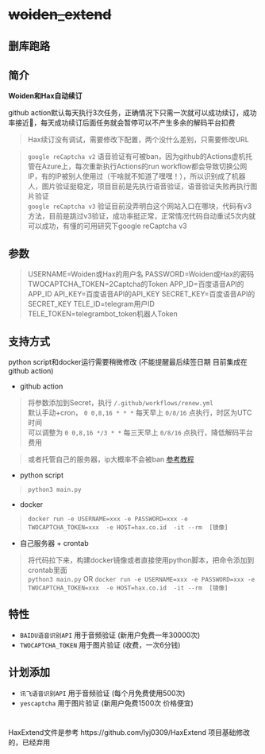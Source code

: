 
# ~~woiden_extend~~

## 删库跑路

## 简介

**Woiden和Hax自动续订**

github action默认每天执行3次任务，正确情况下只需一次就可以成功续订，成功率接近💯，每天成功续订后面任务就会暂停可以不产生多余的解码平台扣费

> Hax续订没有调试，需要修改下配置，两个没什么差别，只需要修改URL

> `google reCaptcha v2` 语音验证有可被ban，因为github的Actions虚机托管在Azure上，每次重新执行Actions的run workflow都会导致切换公网IP，有的IP被别人使用过（干啥就不知道了嘿嘿！），所以识别成了机器人，图片验证挺稳定，项目目前是先执行语音验证，语音验证失败再执行图片验证<br/>
> `google reCaptcha v3` 验证目前没弄明白这个网站入口在哪块，代码有v3方法，目前是跳过v3验证，成功率挺正常，正常情况代码自动重试5次内就可以成功，有懂的可用研究下google reCaptcha v3


## 参数
> USERNAME=Woiden或Hax的用户名
> PASSWORD=Woiden或Hax的密码
> TWOCAPTCHA_TOKEN=2Captcha的Token
> APP_ID=百度语音API的APP_ID
> API_KEY=百度语音API的API_KEY
> SECRET_KEY=百度语音API的SECRET_KEY
> TELE_ID=telegram用户ID
> TELE_TOKEN=telegrambot_token机器人Token

## 支持方式
python script和docker运行需要稍微修改 (不能提醒最后续签日期 目前集成在github action)

- github action

> 将参数添加到Secret，执行 `/.github/workflows/renew.yml` <br/>
> 默认手动+cron， `0 0,8,16 * * *` 每天早上 `0/8/16` 点执行，时区为UTC时间 <br/>
> 可以调整为 `0 0,8,16 */3 * *` 每三天早上 `0/8/16` 点执行，降低解码平台费用 <br/>

> 或者托管自己的服务器，ip大概率不会被ban  [参考教程](https://docs.github.com/cn/actions/hosting-your-own-runners/about-self-hosted-runners)
- python script

> `python3 main.py`
- docker

> `docker run -e USERNAME=xxx -e PASSWORD=xxx -e TWOCAPTCHA_TOKEN=xxx  -e HOST=hax.co.id  -it --rm  [镜像]`
- 自己服务器 + crontab

> 将代码拉下来，构建docker镜像或者直接使用python脚本，把命令添加到crontab里面 <br/>
> `python3 main.py` OR `docker run -e USERNAME=xxx -e PASSWORD=xxx -e TWOCAPTCHA_TOKEN=xxx  -e HOST=hax.co.id  -it --rm  [镜像]`

## 特性
- `BAIDU语音识别API` 用于音频验证 (新用户免费一年30000次)
- `TWOCAPTCHA_TOKEN` 用于图片验证 (收费，一次6分钱)

## 计划添加
- `讯飞语音识别API` 用于音频验证 (每个月免费使用500次)
- `yescaptcha` 用于图片验证 (新用户免费1500次 价格便宜)



<h1></h1>
HaxExtend文件是参考 https://github.com/lyj0309/HaxExtend 项目基础修改的，已经弃用
